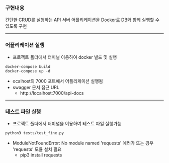 
### 구현내용
간단한 CRUD를 실행하는 API 서버 어플리케이션을 Docker로 DB와 함께 실행할 수 있도록 구현

---
### 어플리케이션 실행
* 프로젝트 폴더에서 터미널 이용하여 docker 빌드 및 실행
```
docker-compose build
docker-compose up -d
```
* ocalhost의 7000 포트에서 어플리케이션 실행됨
* swagger 문서 접근 URL
  * http://localhost:7000/api-docs
---
### 테스트 파일 실행
* 프로젝트 폴더에서 터미널을 이용하여 테스트 파일 실행가능
```
python3 tests/test_fine.py
```
* ModuleNotFoundError: No module named 'requests' 에러가 뜨는 경우 'requests' 모듈 설치 필요
  * pip3 install requests